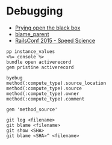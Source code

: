 # Debugging

* [Prying open the black box](https://www.youtube.com/watch?v=IjbYhE9mWuk)
* [blame_parent](https://github.com/chancancode/blame_parent)
* [RailsConf 2015 - Speed Science](https://www.youtube.com/watch?v=m2nj5sUE3hg)

```
pp instance_values
<%= console %>
bundle open activerecord
gem pristine activerecord

byebug
method(:compute_type).source_location
method(:compute_type).source
method(:compute_type).owner
method(:compute_type).comment

gem 'method_source'

git log <filename>
git blame <filename>
git show <SHA>
git blame <SHA>^ <filename>
```


